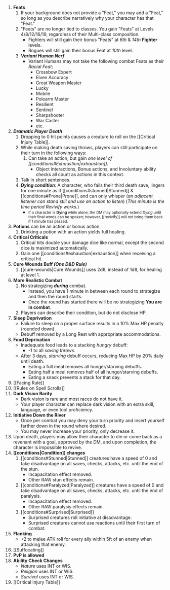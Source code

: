 1. **Feats**
    1. If your background does not provide a "Feat," you may add a "Feat," so long as you describe narratively why your character has that "Feat."
    2. "Feats" are no longer tied to classes. You gain "Feats" at Levels 4/8/12/16/19, regardless of their Multi-class composition.
        - Fighters will still gain their bonus "Feats" at *6th* & *14th* **Fighter** levels.
        - Rogues will still gain their bonus Feat at *10th* level.
    3. ***Variant Human Nerf***
        - Variant Humans may not take the following combat Feats as their *Racial Feat*:
            - Crossbow Expert
            - Elven Accuracy
            - Great Weapon Master
            - Lucky
            - Mobile
            - Polearm Master
            - Resilient
            - Sentinel
            - Sharpshooter
            - War Caster
            - etc.
2. **_Dramatic Player Death_**
    1. Dropping to 0 hit points causes a creature to roll on the [[Critical Injury Table]].
    2. While making death saving throws, players can still participate on their turn in the following ways:
        1. Can take an action, but gain _one level of [[conditions#Exhaustion|exhaustion]]_.
            - Object interactions, Bonus actions, and Involuntary ability checks all count as actions in this context.
    3. Talk in short sentences.
    4. ***Dying condition***: A character, who fails their third death save, lingers for one minute as if [[conditions#stunned|Stunned]] & [[conditions#Prone|Prone]], and can only whisper (*an adjacent listener can stand still and use an action to listen*) (*This minute is the time period Revivify works*.)
        - <small> If a character is **Dying** while alone, the DM may optionally extend *Dying* until their final words can be spoken; however, [[revivify]] will not bring them back if 1 minute has passed.</small>
3. **Potions** can be an action or bonus action.
    1. Drinking a potion with an action yields full healing.
4. **Critical Criticals**
    1. Critical hits double your damage dice like normal, except the second dice is maximized automatically.
    2. Gain one [[conditions#exhaustion|exhaustion]] when receiving a critical hit.
5. **Cure Wounds Buff *(One D&D Rule)***
    1. [[cure-wounds|Cure Wounds]] uses 2d8, instead of 1d8, for healing at level 1.
6. **More Realistic Combat**
    1. No strategizing ***during*** combat.
        - Instead, you have 1 minute in between each round to strategize and then the round starts.
        - Once the round has started there will be no strategizing **You are in combat**.
    2. Players can describe their condition, but do not disclose HP.
7. **Sleep Deprivation**
    - Failure to sleep on a proper surface results in a 10% Max HP penalty (rounded down).
    - Debuff removed by a Long Rest with appropriate accommodations.
8. **Food Deprivation**
    - Inadequate food leads to a stacking *hungry* debuff:
        - -1 to all *saving throws*.
    - After 3 days, *starving* debuff occurs, reducing Max HP by 20% daily until death.
        - Eating a full meal removes all hunger/starving debuffs.
        - Eating half a meal removes half of all hunger/starving debuffs.
        - Eating a snack prevents a stack for that day.
9. [[Facing Rule]]
10. [[Rules on Spell Scrolls]]
11. **Dark Vision Rarity**
    - Dark vision is rare and most races do not have it.
    - Your player character can replace dark vision with an extra skill, language, or even tool proficiency.
12. **Initiative Down the River**
    - Once per combat you may deny your turn priority and insert yourself farther down in the round where desired.
    - You may never increase your priority, only decrease it.
13. Upon death, players may allow their character to die or come back as a revenant with a goal, approved by the DM, and upon completion, the character is impossible to revive.
14. **[[conditions|Condition]] changes**
    1. [[conditions#Stunned|Stunned]] creatures have a speed of 0 and take disadvantage on all saves, checks, attacks, etc. until the end of the stun.
        - Incapacitation effect removed.
        - Other RAW stun effects remain.
    2. [[conditions#Paralyzed|Paralyzed]] creatures have a speed of 0 and take disadvantage on all saves, checks, attacks, etc. until the end of paralysis.
        - Incapacitation effect removed.
        - Other RAW paralysis effects remain.
    3. [[conditions#Surprised|Surprised]]
        - Surprised creatures roll initiative at disadvantage.
        - Surprised creatures cannot use reactions until their first turn of combat.
15. **Flanking**
    - +2 to melee ATK roll for every ally within 5ft of an enemy when attacking that enemy.
16. [[Suffocating]]
17. **PvP is allowed**
18. **Ability Check Changes**
    - *Nature* uses INT or WIS.
    - *Religion* uses INT or WIS.
    - *Survival* uses INT or WIS.
19. [[Critical Injury Table]]
